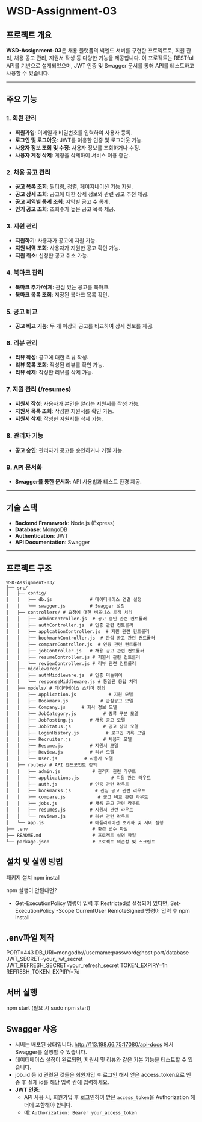 # WSD-Assignment-03

## 프로젝트 개요
**WSD-Assignment-03**은 채용 플랫폼의 백엔드 서버를 구현한 프로젝트로, 회원 관리, 채용 공고 관리, 지원서 작성 등 다양한 기능을 제공합니다. 이 프로젝트는 RESTful API를 기반으로 설계되었으며, JWT 인증 및 Swagger 문서를 통해 API를 테스트하고 사용할 수 있습니다.

---

## 주요 기능
### 1. 회원 관리
- **회원가입**: 이메일과 비밀번호를 입력하여 사용자 등록.
- **로그인 및 로그아웃**: JWT를 이용한 인증 및 로그아웃 기능.
- **사용자 정보 조회 및 수정**: 사용자 정보를 조회하거나 수정.
- **사용자 계정 삭제**: 계정을 삭제하여 서비스 이용 중단.

### 2. 채용 공고 관리
- **공고 목록 조회**: 필터링, 정렬, 페이지네이션 기능 지원.
- **공고 상세 조회**: 공고에 대한 상세 정보와 관련 공고 추천 제공.
- **공고 지역별 통계 조회**: 지역별 공고 수 통계.
- **인기 공고 조회**: 조회수가 높은 공고 목록 제공.

### 3. 지원 관리
- **지원하기**: 사용자가 공고에 지원 가능.
- **지원 내역 조회**: 사용자가 지원한 공고 확인 가능.
- **지원 취소**: 신청한 공고 취소 가능.

### 4. 북마크 관리
- **북마크 추가/삭제**: 관심 있는 공고를 북마크.
- **북마크 목록 조회**: 저장된 북마크 목록 확인.

### 5. 공고 비교
- **공고 비교 기능**: 두 개 이상의 공고를 비교하여 상세 정보를 제공.

### 6. 리뷰 관리
- **리뷰 작성**: 공고에 대한 리뷰 작성.
- **리뷰 목록 조회**: 작성된 리뷰를 확인 가능.
- **리뷰 삭제**: 작성한 리뷰를 삭제 가능.

### 7. 지원 관리 (/resumes)
- **지원서 작성**: 사용자가 본인을 알리는 지원서를 작성 가능.
- **지원서 목록 조회**: 작성한 지원서를 확인 가능.
- **지원서 삭제**: 작성한 지원서를 삭제 가능.

### 8. 관리자 기능
- **공고 승인**: 관리자가 공고를 승인하거나 거절 가능.

### 9. API 문서화
- **Swagger를 통한 문서화**: API 사용법과 테스트 환경 제공.

---

## 기술 스택
- **Backend Framework**: Node.js (Express)
- **Database**: MongoDB
- **Authentication**: JWT
- **API Documentation**: Swagger

---

## 프로젝트 구조
```plaintext
WSD-Assignment-03/
├── src/
│   ├── config/
│   │   ├── db.js              # 데이터베이스 연결 설정
│   │   └── swagger.js         # Swagger 설정
│   ├── controllers/ # 요청에 대한 비즈니스 로직 처리
│   │   ├── adminController.js  # 공고 승인 관련 컨트롤러
│   │   ├── authController.js  # 인증 관련 컨트롤러
│   │   ├── applcationController.js  # 지원 관련 컨트롤러
│   │   ├── bookmarkController.js  # 관심 공고 관련 컨트롤러
│   │   ├── compareController.js  # 인증 관련 컨트롤러
│   │   ├── jobController.js   # 채용 공고 관련 컨트롤러
│   │   ├── resumeController.js # 지원서 관련 컨트롤러
│   │   └── reviewController.js # 리뷰 관련 컨트롤러
│   ├── middlewares/
│   │   ├── authMiddleware.js  # 인증 미들웨어
│   │   └── responseMiddleware.js # 통일된 응답 처리
│   ├── models/ # 데이터베이스 스키마 정의
│   │   ├── Application.js            # 지원 모델
│   │   ├── Bookmark.js            # 관심공고 모델
│   │   ├── Company.js      # 회사 정보 모델
│   │   ├── JobCategory.js          # 종류 구분 모델
│   │   ├── JobPosting.js      # 채용 공고 모델
│   │   ├── JobStatus.js            # 공고 상태 모델
│   │   ├── LoginHistory.js          # 로그인 기록 모델
│   │   ├── Recruiter.js            # 채용자 모델
│   │   ├── Resume.js          # 지원서 모델
│   │   ├── Review.js          # 리뷰 모델
│   │   └── User.js          # 사용자 모델
│   ├── routes/ # API 엔드포인트 정의
│   │   ├── admin.js            # 관리자 관련 라우트
│   │   ├── applications.js            # 지원 관련 라우트
│   │   ├── auth.js            # 인증 관련 라우트
│   │   ├── bookmarks.js         # 관심 공고 관련 라우트
│   │   ├── compare.js            # 공고 비교 관련 라우트
│   │   ├── jobs.js            # 채용 공고 관련 라우트
│   │   ├── resumes.js         # 지원서 관련 라우트
│   │   └── reviews.js         # 리뷰 관련 라우트
│   └── app.js                 # 애플리케이션 초기화 및 서버 실행
├── .env                        # 환경 변수 파일
├── README.md                   # 프로젝트 설명 파일
└── package.json                # 프로젝트 의존성 및 스크립트
```
## 설치 및 실행 방법
패키지 설치
npm install

npm 실행이 안된다면?
- Get-ExecutionPolicy 명령어 입력 후 Restricted로 설정되어 있다면, Set-ExecutionPolicy -Scope CurrentUser RemoteSigned
 명령어 입력 후 npm install


## .env파일 제작

PORT=443
DB_URI=mongodb://username:password@host:port/database
JWT_SECRET=your_jwt_secret
JWT_REFRESH_SECRET=your_refresh_secret
TOKEN_EXPIRY=1h
REFRESH_TOKEN_EXPIRY=7d

## 서버 실행
npm start (필요 시 sudo npm start)

## Swagger 사용
- 서버는 배포된 상태입니다. http://113.198.66.75:17080/api-docs 에서 Swagger를 실행할 수 있습니다.
- 데이터베이스 설정이 완료되면, 지원서 및 리뷰와 같은 기본 기능을 테스트할 수 있습니다.
- job_id 등 id 관련된 것들은 회원가입 후 로그인 해서 얻은 access_token으로 인증 후 실제 id를 해당 입력 칸에 입력하세요.
- **JWT 인증**:
  - API 사용 시, 회원가입 후 로그인하여 받은 `access_token`을 Authorization 헤더에 포함해야 합니다.
  - 예: `Authorization: Bearer your_access_token`